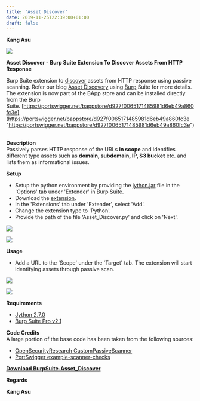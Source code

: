 ```yaml
---
title: 'Asset Discover'
date: 2019-11-25T22:39:00+01:00
draft: false
---
```


**Kang Asu**

[![](https://1.bp.blogspot.com/--Mopws1I6j4/Xct8HFPO_XI/AAAAAAAAQzo/yivtQtzTV7c2z2XvItS3aAnM-U-URwEBACNcBGAsYHQ/s640/BurpSuite-Asset_Discover_2_Asset_Discovery_Burp_Extension.jpeg)](https://1.bp.blogspot.com/--Mopws1I6j4/Xct8HFPO_XI/AAAAAAAAQzo/yivtQtzTV7c2z2XvItS3aAnM-U-URwEBACNcBGAsYHQ/s1600/BurpSuite-Asset_Discover_2_Asset_Discovery_Burp_Extension.jpeg)

**Asset Discover - Burp Suite Extension To Discover Assets From HTTP Response**

  

  
Burp Suite extension to [discover](https://www.kitploit.com/search/label/Discover "discover") assets from HTTP response using passive scanning. Refer our blog [Asset ](https://redhuntlabs.com/blog/asset-discovery-burp-extension.html "Asset ")[Discovery](https://www.kitploit.com/search/label/Discovery "Discovery") using [Burp](https://www.kitploit.com/search/label/Burp "Burp") Suite for more details.  
The extension is now part of the BApp store and can be installed directly from the Burp Suite. [https://portswigger.net/bappstore/d927f0065171485981d6eb49a860fc3e](https://portswigger.net/bappstore/d927f0065171485981d6eb49a860fc3e "https://portswigger.net/bappstore/d927f0065171485981d6eb49a860fc3e")

[](https://www.blogger.com/u/1/null)  
**Description**  
Passively parses HTTP response of the URLs **in scope** and identifies different type assets such as **domain, subdomain, IP, S3 bucket** etc. and lists them as informational issues.  
  
**Setup**

*   Setup the python environment by providing the [jython.jar](https://www.jython.org/downloads.html "jython.jar") file in the 'Options' tab under 'Extender' in Burp Suite.
*   Download the [extension](https://github.com/redhuntlabs/BurpSuite-Asset_Discover/archive/master.zip "extension").
*   In the 'Extensions' tab under 'Extender', select 'Add'.
*   Change the extension type to 'Python'.
*   Provide the path of the file ‘Asset\_Discover.py’ and click on 'Next'.

  

[![](https://1.bp.blogspot.com/-pNw4fWiOmK0/Xct8Tds_zFI/AAAAAAAAQzw/PGDCQa4HdDA-Ao1gYB_0UN84MRn3qylswCNcBGAsYHQ/s640/BurpSuite-Asset_Discover_3_Add%252520Extension.jpeg)](https://1.bp.blogspot.com/-pNw4fWiOmK0/Xct8Tds_zFI/AAAAAAAAQzw/PGDCQa4HdDA-Ao1gYB_0UN84MRn3qylswCNcBGAsYHQ/s1600/BurpSuite-Asset_Discover_3_Add%252520Extension.jpeg)

  

[![](https://1.bp.blogspot.com/-5F-Bgv7gG4o/Xct8TbRIURI/AAAAAAAAQzs/LUrSTtVgJgoqLRuav0J7VlP9t11IPqgOQCNcBGAsYHQ/s640/BurpSuite-Asset_Discover_4_Add%252520URL%252520to%252520scope.jpeg)](https://1.bp.blogspot.com/-5F-Bgv7gG4o/Xct8TbRIURI/AAAAAAAAQzs/LUrSTtVgJgoqLRuav0J7VlP9t11IPqgOQCNcBGAsYHQ/s1600/BurpSuite-Asset_Discover_4_Add%252520URL%252520to%252520scope.jpeg)

  
**Usage**

*   Add a URL to the 'Scope' under the 'Target' tab. The extension will start identifying assets through passive scan.

  

[![](https://1.bp.blogspot.com/-Q7UO3mV1Pig/Xct8bZZPqdI/AAAAAAAAQz4/LafrUgXE9Mg9hkmKmWyjPHYSuOx71fIggCNcBGAsYHQ/s640/BurpSuite-Asset_Discover_5_Asset%252520Discovery%2525201.jpeg)](https://1.bp.blogspot.com/-Q7UO3mV1Pig/Xct8bZZPqdI/AAAAAAAAQz4/LafrUgXE9Mg9hkmKmWyjPHYSuOx71fIggCNcBGAsYHQ/s1600/BurpSuite-Asset_Discover_5_Asset%252520Discovery%2525201.jpeg)

  

[![](https://1.bp.blogspot.com/-lzLZ6pU2Kb8/Xct8bVnUCaI/AAAAAAAAQz8/p8QQHTVEB7s0-PkcWtmedba2vzJaSi_ngCNcBGAsYHQ/s640/BurpSuite-Asset_Discover_6_Asset%252520Discovery%2525202.jpeg)](https://1.bp.blogspot.com/-lzLZ6pU2Kb8/Xct8bVnUCaI/AAAAAAAAQz8/p8QQHTVEB7s0-PkcWtmedba2vzJaSi_ngCNcBGAsYHQ/s1600/BurpSuite-Asset_Discover_6_Asset%252520Discovery%2525202.jpeg)

  
**Requirements**

*   [Jython 2.7.0](https://www.jython.org/downloads.html "Jython 2.7.0")
*   [Burp Suite Pro v2.1](https://portswigger.net/burp "Burp Suite Pro v2.1")

  
**Code Credits**  
A large portion of the base code has been taken from the following sources:

*   [OpenSecurityResearch CustomPassiveScanner](https://github.com/OpenSecurityResearch/CustomPassiveScanner "OpenSecurityResearch CustomPassiveScanner")
*   [PortSwigger example-scanner-checks](https://github.com/PortSwigger/example-scanner-checks "PortSwigger example-scanner-checks")

  

**[Download BurpSuite-Asset\_Discover](http://hopigrarn.com/3lhl "Download BurpSuite-Asset_Discover")**

**Regards**

**Kang Asu**